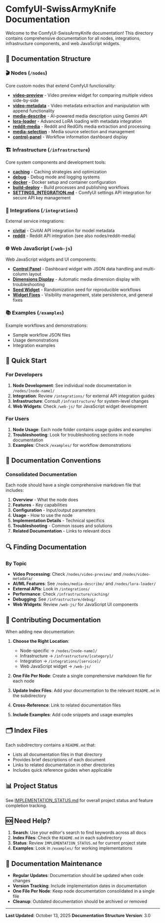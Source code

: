 # ComfyUI-SwissArmyKnife Documentation

Welcome to the ComfyUI-SwissArmyKnife documentation! This directory contains comprehensive documentation for all nodes, integrations, infrastructure components, and web JavaScript widgets.

## 📁 Documentation Structure

### 🎬 Nodes (`/nodes`)

Core custom nodes that extend ComfyUI functionality:

- **[video-preview](nodes/video-preview/)** - Video preview widget for comparing multiple videos side-by-side
- **[video-metadata](nodes/video-metadata/)** - Video metadata extraction and manipulation with append functionality
- **[media-describe](nodes/media-describe/)** - AI-powered media description using Gemini API
- **[lora-loader](nodes/lora-loader/)** - Advanced LoRA loading with metadata integration
- **[reddit-media](nodes/reddit-media/)** - Reddit and RedGifs media extraction and processing
- **[media-selection](nodes/media-selection/)** - Media source selection and management
- **[control-panel](nodes/control-panel/)** - Workflow information dashboard display

### 🏗️ Infrastructure (`/infrastructure`)

Core system components and development tools:

- **[caching](infrastructure/caching/)** - Caching strategies and optimization
- **[debug](infrastructure/debug/)** - Debug mode and logging systems
- **[docker](infrastructure/docker/)** - Docker setup and container configuration
- **[build-deploy](infrastructure/build-deploy/)** - Build processes and publishing workflows
- **[SETTINGS_INTEGRATION.md](infrastructure/SETTINGS_INTEGRATION.md)** - ComfyUI settings API integration for secure API key management

### 🔌 Integrations (`/integrations`)

External service integrations:

- **[civitai](integrations/civitai/)** - CivitAI API integration for model metadata
- **[reddit](integrations/reddit/)** - Reddit API integration (see also nodes/reddit-media)

### 🌐 Web JavaScript (`/web-js`)

Web JavaScript widgets and UI components:

- **[Control Panel](web-js/CONTROL_PANEL.md)** - Dashboard widget with JSON data handling and multi-column layout
- **[Dimensions Display](web-js/DIMENSIONS_DISPLAY.md)** - Automatic media dimension display with troubleshooting
- **[Seed Widget](web-js/SEED_WIDGET.md)** - Randomization seed for reproducible workflows
- **[Widget Fixes](web-js/WIDGET_FIXES.md)** - Visibility management, state persistence, and general fixes

### 📚 Examples (`/examples`)

Example workflows and demonstrations:

- Sample workflow JSON files
- Usage demonstrations
- Integration examples

## 🚀 Quick Start

### For Developers

1. **Node Development**: See individual node documentation in `/nodes/[node-name]/`
2. **Integration**: Review `/integrations/` for external API integration guides
3. **Infrastructure**: Consult `/infrastructure/` for system-level changes
4. **Web Widgets**: Check `/web-js/` for JavaScript widget development

### For Users

1. **Node Usage**: Each node folder contains usage guides and examples
2. **Troubleshooting**: Look for troubleshooting sections in node documentation
3. **Examples**: Check `/examples/` for workflow demonstrations

## 📖 Documentation Conventions

### Consolidated Documentation

Each node should have a single comprehensive markdown file that includes:

1. **Overview** - What the node does
2. **Features** - Key capabilities
3. **Configuration** - Input/output parameters
4. **Usage** - How to use the node
5. **Implementation Details** - Technical specifics
6. **Troubleshooting** - Common issues and solutions
7. **Related Documentation** - Links to relevant docs

## 🔍 Finding Documentation

### By Topic

- **Video Processing**: Check `/nodes/video-preview/` and `/nodes/video-metadata/`
- **AI/ML Features**: See `/nodes/media-describe/` and `/nodes/lora-loader/`
- **External APIs**: Look in `/integrations/`
- **Performance**: Check `/infrastructure/caching/`
- **Debugging**: See `/infrastructure/debug/`
- **Web Widgets**: Review `/web-js/` for JavaScript UI components

## 📝 Contributing Documentation

When adding new documentation:

1. **Choose the Right Location**:
    - Node-specific → `/nodes/[node-name]/`
    - Infrastructure → `/infrastructure/[category]/`
    - Integration → `/integrations/[service]/`
    - Web JavaScript widget → `/web-js/`

2. **One File Per Node**: Create a single comprehensive markdown file for each node

3. **Update Index Files**: Add your documentation to the relevant `README.md` in the subdirectory

4. **Cross-Reference**: Link to related documentation files

5. **Include Examples**: Add code snippets and usage examples

## 🗂️ Index Files

Each subdirectory contains a `README.md` that:

- Lists all documentation files in that directory
- Provides brief descriptions of each document
- Links to related documentation in other directories
- Includes quick reference guides when applicable

## 📊 Project Status

See [IMPLEMENTATION_STATUS.md](IMPLEMENTATION_STATUS.md) for overall project status and feature completion tracking.

## 🆘 Need Help?

1. **Search**: Use your editor's search to find keywords across all docs
2. **Index Files**: Check the `README.md` in each subdirectory
3. **Status**: Review `IMPLEMENTATION_STATUS.md` for current project state
4. **Examples**: Look in `/examples/` for working implementations

## 📅 Documentation Maintenance

- **Regular Updates**: Documentation should be updated when code changes
- **Version Tracking**: Include implementation dates in documentation
- **One File Per Node**: Keep node documentation consolidated in a single file
- **Cleanup**: Outdated documentation should be archived or removed

---

**Last Updated**: October 13, 2025
**Documentation Structure Version**: 3.0
